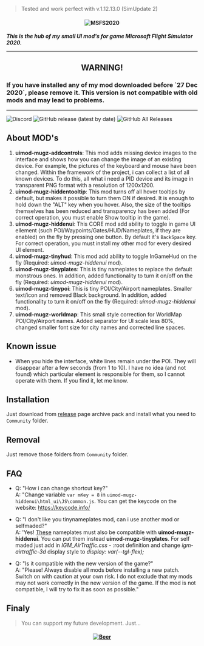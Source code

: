 >Tested and work perfect with v.1.12.13.0 (SimUpdate 2)

<h4 align="center">
  <img alt="MSFS2020" src="logo.png">
</h4>

***This is the hub of my small UI mod's for game Microsoft Flight Simulator 2020.***

---
<h2 align="center">WARNING!</h2>
<h3>If you have installed any of my mod downloaded before `27 Dec 2020`, please remove it. This version is not compatible with old mods and may lead to problems.</h3>

---

![Discord](https://img.shields.io/discord/395223818869669889?label=&logo=discord&logoColor=ffffff&color=7389D8&labelColor=6A7EC2) ![GitHub release (latest by date)](https://img.shields.io/github/v/release/mixMugz/msfs2020-uimod) ![GitHub All Releases](https://img.shields.io/github/downloads/mixMugz/msfs2020-uimod/total)

## About MOD's

1. **uimod-mugz-addcontrols**: This mod adds missing device images to the interface and shows how you can change the image of an existing device. For example, the pictures of the keyboard and mouse have been changed. Within the framework of the project, i can collect a list of all known devices. To do this, all what i need a PID device and its image in transparent PNG format with a resolution of 1200x1200.
2. **uimod-mugz-hiddentooltip**: This mod turns off all hover tooltips by default, but makes it possible to turn them ON if desired. It is enough to hold down the "ALT" key when you hover. Also, the size of the tooltips themselves has been reduced and transparency has been added (For correct operation, you must enable Show tooltip in the game).
3. **uimod-mugz-hiddenui**: This CORE mod add ability to toggle in game UI ellement (such POI/Waypoints/Gates/HUD/Nameplates, if they are enabled) on the fly by pressing one button. By default it's `BackSpace` key. For correct operation, you must install my other mod for every desired UI element.
4. **uimod-mugz-tinyhud**: This mod add ability to toggle InGameHud on the fly (Required: *uimod-mugz-hiddenui* mod).
5. **uimod-mugz-tinyplates**: This is tiny nameplates to replace the default monstrous ones. In addition, added functionality to turn it on/off on the fly (Required: *uimod-mugz-hiddenui* mod).
6. **uimod-mugz-tinypoi**: This is tiny POI/City/Airport nameplates. Smaller text/icon and removed Black background. In addition, added functionality to turn it on/off on the fly (Required: *uimod-mugz-hiddenui* mod).
7. **uimod-mugz-worldmap**: This small style correction for WorldMap POI/City/Airport names. Added separator for UI scale less 80%, changed smaller font size for city names and corrected line spaces.

## Known issue

- When you hide the interface, white lines remain under the POI. They will disappear after a few seconds (from 1 to 10). I have no idea (and not found) which particular element is responsible for them, so I cannot operate with them. If you find it, let me know.

## Installation

Just download from [release](https://github.com/mixMugz/msfs2020-uimod/releases) page archive pack and install what you need to `Community` folder.

## Removal

Just remove those folders from `Community` folder.

## FAQ

- Q: "How i can change shortcut key?"<br>A: "Change variable `var mKey = 8` in `uimod-mugz-hiddenui\html_ui\JS\common.js`. You can get the keycode on the website: https://keycode.info/

- Q: "I don't like you tinynameplates mod, can i use another mod or selfmaded?"<br>A: 'Yes! [These](https://github.com/clompsy/msfs_nameplates) nameplates must also be compatible with **uimod-mugz-hiddenui**. You can put them instead **uimod-mugz-tinyplates**. For self maded just add in *IGM_AirTraffic.css* - :root definition and change *igm-airtraffic-3d* display style to *display: var(--tgl-flex);*

- Q: "Is it compatible with the new version of the game?"<br>A: "Please! Always disable all mods before installing a new patch. Switch on with caution at your own risk. I do not exclude that my mods may not work correctly in the new version of the game. If the mod is not compatible, I will try to fix it as soon as possible."

## Finaly

>You can support my future development. Just...
<h4 align="center">
  <a href="https://paypal.me/mixmugz" title="Donate for beer"><img alt="Beer" src="beer.jpg"></a>
</h4>